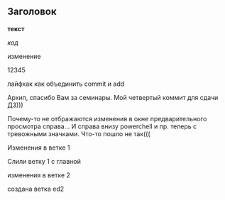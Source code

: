 ## Заголовок ##

__текст__

_код_ 

изменение

12345

лайфхак как объединить commit и add

Архип, спасибо Вам за семинары. Мой четвертый коммит для сдачи ДЗ))) 

Почему-то не отбражаются изменения в окне предварительного просмотра справа... И справа внизу powerchell и пр. теперь с тревожными значками. Что-то пошло не так(((   


Изменения в ветке 1

Слили ветку 1 с главной

изменения в ветке 2
    
создана ветка ed2


